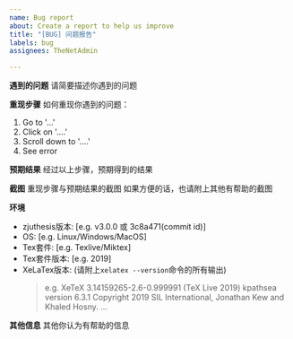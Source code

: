 ```yaml
---
name: Bug report
about: Create a report to help us improve
title: "[BUG] 问题报告"
labels: bug
assignees: TheNetAdmin

---
```


**遇到的问题**
请简要描述你遇到的问题

**重现步骤**
如何重现你遇到的问题：

1. Go to '...'
2. Click on '....'
3. Scroll down to '....'
4. See error

**预期结果**
经过以上步骤，预期得到的结果

**截图**
重现步骤与预期结果的截图
如果方便的话，也请附上其他有帮助的截图

**环境**
 - zjuthesis版本: [e.g. v3.0.0 或 3c8a471(commit id)]
 - OS: [e.g. Linux/Windows/MacOS]
 - Tex套件: [e.g. Texlive/Miktex]
 - Tex套件版本: [e.g. 2019]
 - XeLaTex版本: (请附上`xelatex --version`命令的所有输出)
   > e.g.
   > XeTeX 3.14159265-2.6-0.999991 (TeX Live 2019)
   > kpathsea version 6.3.1
   > Copyright 2019 SIL International, Jonathan Kew and Khaled Hosny.
   > ...

**其他信息**
其他你认为有帮助的信息
